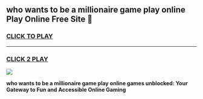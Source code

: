 
## who wants to be a millionaire game play online Play Online Free Site 👋
<h3>
<a href="https://download.freeplayer.one?title=who_wants_to_be_a_millionaire_game_play_online&ref=21F">CLICK TO PLAY</a></h3>
<hr>

<h3>
<a href="https://download.freeplayer.one?title=who_wants_to_be_a_millionaire_game_play_online&ref=21F">CLICK 2 PLAY</a>
  
</h3>

<a href="https://download.freeplayer.one?title=who_wants_to_be_a_millionaire_game_play_online&ref=21F"><img src="https://cdnb.artstation.com/p/assets/images/images/032/539/853/original/anto-thomas-button-gif.gif"></a>


**who wants to be a millionaire game play online games unblocked: Your Gateway to Fun and Accessible Online Gaming**
